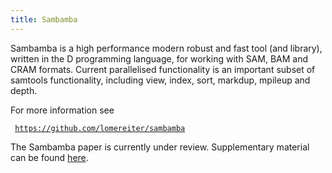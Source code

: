 ```yaml
---
title: Sambamba
---
```


Sambamba is a high performance modern robust and fast tool (and
library), written in the D programming language, for working with SAM,
BAM and CRAM formats. Current parallelised functionality is an important
subset of samtools functionality, including view, index, sort, markdup,
mpileup and depth.

For more information see

` `[`https://github.com/lomereiter/sambamba`](https://github.com/lomereiter/sambamba)

The Sambamba paper is currently under review. Supplementary material can
be found [here](https://github.com/pjotrp/smb_performance).
